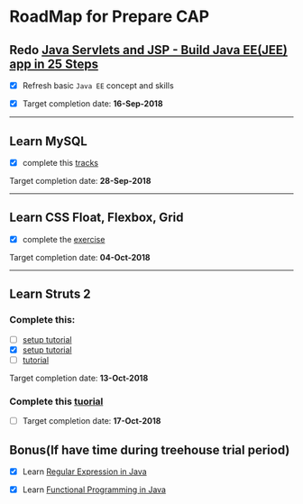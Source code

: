 # RoadMap for Prepare CAP

## Redo [Java Servlets and JSP - Build Java EE(JEE) app in 25 Steps](https://in28minutes1.teachable.com/courses/enrolled/259228)

- [x] Refresh basic ```Java EE``` concept and skills

- [x] Target completion date: **16-Sep-2018**

---

## Learn MySQL
- [x] complete this [tracks](https://teamtreehouse.com/tracks/beginning-sql)

Target completion date: **28-Sep-2018**

---

## Learn CSS Float, Flexbox, Grid 
- [x] complete the [exercise](https://youtu.be/68dwHUa_XYo)

Target completion date: **04-Oct-2018**

---

## Learn Struts 2
### Complete this:
- [ ] [setup tutorial](https://youtu.be/2vmsJ8WUhOU)
- [x] [setup tutorial](https://o7planning.org/en/10329/struts2-tutorial-for-beginners)
- [ ] [tutorial](https://www.youtube.com/watch?v=f46WEeM8HTA&list=PLB7BB551126EDD5E0&index=1)

Target completion date: **13-Oct-2018**

### Complete this [tuorial](https://www.youtube.com/watch?v=IhdPzI483Wk)

- [ ] Target completion date: **17-Oct-2018**



## Bonus(If have time during treehouse trial period)

- [x] Learn [Regular Expression in Java](https://teamtreehouse.com/library/regular-expressions-in-java)


- [x] Learn [Functional Programming in Java](https://teamtreehouse.com/library/introduction-to-functional-programming)

